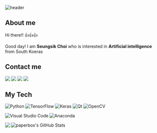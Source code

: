 ![header](https://capsule-render.vercel.app/api?type=waving&color=timeGradient&height=200&section=header&text=Seungsik%20Choi&fontSize=60&fontAlign=70&desc=A.I%20Developer&descAlign=90&descAlignY=70)

## About me
Hi there!! 👍👍👍

Good day! I am <B>Seungsik Choi</B> who is interested in <B>Artificial intelligence</B> from South Koeras

## Contact me
<p>
  <a href="mailto:seungsik.choi1@gmail.com" target="_blank"><img src="https://img.shields.io/badge/seungsik.choi1@gmail.com-EA4335?style=flat-square&logo=Gmail&logoColor=white"/></a>
  <a href="https://www.linkedin.com/in/seungsik-choi-461b74218/" target="_blank"><img src="https://img.shields.io/badge/Seungsik Choi-0A66C2?style=flat-square&logo=Linkedin&logoColor=white"/></a>
  <a href="https://www.notion.so/Seungsik-Choi-a8f4ab5f004d4a0bbb9bb37815f048a8"><img src=https://img.shields.io/badge/Notion-%2320232a.svg?style=flat-squar&logo=Notion&logoColor=%2361DAFB/></a>
  <a href="https://www.instagram.com/c_seungsik/"><img src="https://img.shields.io/badge/instagram-E4405F?style=flat-square&logo=instagram&logoColor=white"/></a> &nbsp

## My Tech 
![Python](https://img.shields.io/badge/python-3fe7e2.svg?style=for-the-badge&logo=python&logoColor=ffdd54) ![TensorFlow](https://img.shields.io/badge/TensorFlow-%23FF6F00.svg?style=for-the-badge&logo=TensorFlow&logoColor=white) ![Keras](https://img.shields.io/badge/Keras-ec0000.svg?style=for-the-badge&logo=Keras&logoColor=white)
![Qt](https://img.shields.io/badge/Qt-%23217346.svg?style=for-the-badge&logo=Qt&logoColor=white)
![OpenCV](https://img.shields.io/badge/opencv-0033FF.svg?style=for-the-badge&logo=opencv&logoColor=white)
  

![Visual Studio Code](https://img.shields.io/badge/Visual%20Studio%20Code-0078d7.svg?style=for-the-badge&logo=visual-studio-code&logoColor=white)  ![Anaconda](https://img.shields.io/badge/Anaconda-3FFC2A.svg?style=for-the-badge&logo=anaconda&logoColor=white)

![paperbox's GitHub Stats](https://github-readme-stats.vercel.app/api?username=seungsikchi&show_icons=true&count_private=true&theme=buefy)
  <img align='left' src="http://mazassumnida.wtf/api/v2/generate_badge?boj=seungsik_choi1"> 
